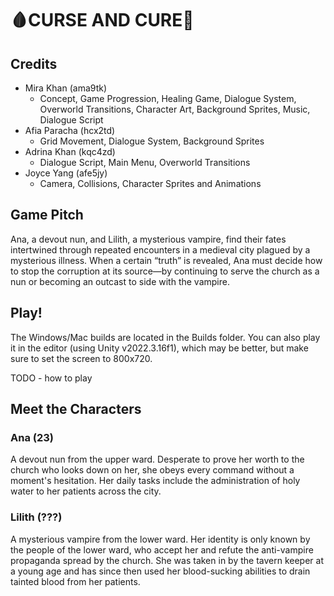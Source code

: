 # 🩸CURSE AND CURE💉

## Credits
- Mira Khan (ama9tk)
    - Concept, Game Progression, Healing Game, Dialogue System, Overworld Transitions, Character Art, Background Sprites, Music, Dialogue Script
- Afia Paracha (hcx2td)
    - Grid Movement, Dialogue System, Background Sprites
- Adrina Khan (kqc4zd)
    - Dialogue Script, Main Menu, Overworld Transitions
- Joyce Yang (afe5jy)
    - Camera, Collisions, Character Sprites and Animations 

## Game Pitch

Ana, a devout nun, and Lilith, a mysterious vampire, find their fates intertwined through repeated encounters in a medieval city plagued by a mysterious illness. When a certain “truth” is revealed, Ana must decide how to stop the corruption at its source—by continuing to serve the church as a nun or becoming an outcast to side with the vampire.

## Play!

The Windows/Mac builds are located in the Builds folder. You can also play it in the editor (using Unity v2022.3.16f1), which may be better, but make sure to set the screen to 800x720.

TODO - how to play

## Meet the Characters

### Ana (23)
A devout nun from the upper ward. Desperate to prove her worth to the church who looks down on her, she obeys every command without a moment's hesitation. Her daily tasks include the administration of holy water to her patients across the city.

### Lilith (???)
A mysterious vampire from the lower ward. Her identity is only known by the people of the lower ward, who accept her and refute the anti-vampire propaganda spread by the church. She was taken in by the tavern keeper at a young age and has since then used her blood-sucking abilities to drain tainted blood from her patients.
